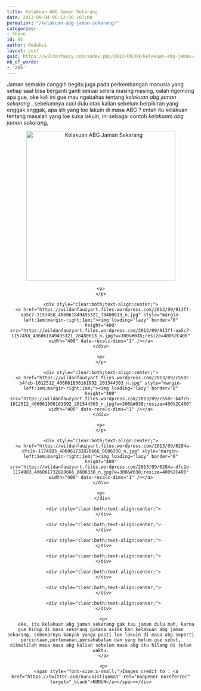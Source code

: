```yaml
---
title: Kelakuan ABG Jaman Sekarang
date: 2013-09-04 06:12:00 +07:00
permalink: "/kelakuan-abg-jaman-sekarang/"
categories:
- Share
id: 85
author: Redaksi
layout: post
guid: https://wildanfauzy.com/index.php/2013/09/04/kelakuan-abg-jaman-sekarang/
nb_of_words:
- '265'
---
```


<div dir="ltr" style="text-align:left;">
  Jaman semakin canggih begitu juga pada perkembangan manusia yang setiap saat bisa berganti ganti sesuai selera masing masing, oalah ngomong apa gue, oke kali ini gue mau ngebahas tentang <i>kelakuan abg jaman sekarang</i> , sebelumnya cuci dulu otak kalian sebelum berpikiran yang enggak enggak, apa sih yang loe lakuin di masa ABG ? entah itu kelakuan tentang masalah yang loe suka lakuin, ini sebagai contoh <i>kelakuam abg jaman sekarang</i>,</p> 
  
  <div style="text-align:center;">
    <div style="clear:both;text-align:center;">
      <a href="https://wildanfauzyart.files.wordpress.com/2013/09/d56d1-48f48-1175493_406061766161996_1612099713_n.jpg" style="margin-left:1em;margin-right:1em;"><img loading="lazy" alt="Kelakuan ABG Jaman Sekarang" border="0" height="400" src="https://wildanfauzyart.files.wordpress.com/2013/09/d56d1-48f48-1175493_406061766161996_1612099713_n.jpg?w=300&#038;resize=400%2C400" title="Kelakuan ABG Jaman Sekarang" width="400" data-recalc-dims="1" /></a>
    </div>
    
    <p>
    </p>
    
    <div style="clear:both;text-align:center;">
      <a href="https://wildanfauzyart.files.wordpress.com/2013/09/913ff-aa5c7-1157458_406061849495321_78480613_n.jpg" style="margin-left:1em;margin-right:1em;"><img loading="lazy" border="0" height="400" src="https://wildanfauzyart.files.wordpress.com/2013/09/913ff-aa5c7-1157458_406061849495321_78480613_n.jpg?w=300&#038;resize=400%2C400" width="400" data-recalc-dims="1" /></a>
    </div>
    
    <p>
    </p>
    
    <div style="clear:both;text-align:center;">
      <a href="https://wildanfauzyart.files.wordpress.com/2013/09/c558c-b4fcb-1012512_406061806161992_201544303_n.jpg" style="margin-left:1em;margin-right:1em;"><img loading="lazy" border="0" height="400" src="https://wildanfauzyart.files.wordpress.com/2013/09/c558c-b4fcb-1012512_406061806161992_201544303_n.jpg?w=300&#038;resize=400%2C400" width="400" data-recalc-dims="1" /></a>
    </div>
    
    <p>
    </p>
    
    <div style="clear:both;text-align:center;">
      <a href="https://wildanfauzyart.files.wordpress.com/2013/09/6284a-dfc2e-1174983_406061732828666_8606338_n.jpg" style="margin-left:1em;margin-right:1em;"><img loading="lazy" border="0" height="400" src="https://wildanfauzyart.files.wordpress.com/2013/09/6284a-dfc2e-1174983_406061732828666_8606338_n.jpg?w=300&#038;resize=400%2C400" width="400" data-recalc-dims="1" /></a>
    </div>
    
    <p>
      </div> 
      
      <div style="clear:both;text-align:center;">
      </div>
      
      <div style="clear:both;text-align:center;">
      </div>
      
      <div style="clear:both;text-align:center;">
      </div>
      
      <div style="clear:both;text-align:center;">
      </div>
      
      <div style="clear:both;text-align:center;">
      </div>
      
      <div style="clear:both;text-align:center;">
      </div>
      
      <div style="clear:both;text-align:center;">
      </div>
      
      <p>
        oke, itu kelakuan abg jaman sekarang gak tau jaman dulu mah, karna gue hidup di masa sekarang gimana asikk kan kelakuan abg jaman sekarang, sebenarnya banyak yanga pasti loe lakuin di masa abg seperti percintaan,pertemanan,persahabatan dan yang belum gue sebut, nikmatilah masa masa abg kalian sebelum masa abg itu hilang di telan waktu.
      </p>
      
      <p>
        <span style="font-size:x-small;">Images credit to : <a href="https://twitter.com/nununistiqomah" rel="noopener noreferrer" target="_blank">NUNUN</a></span></div>